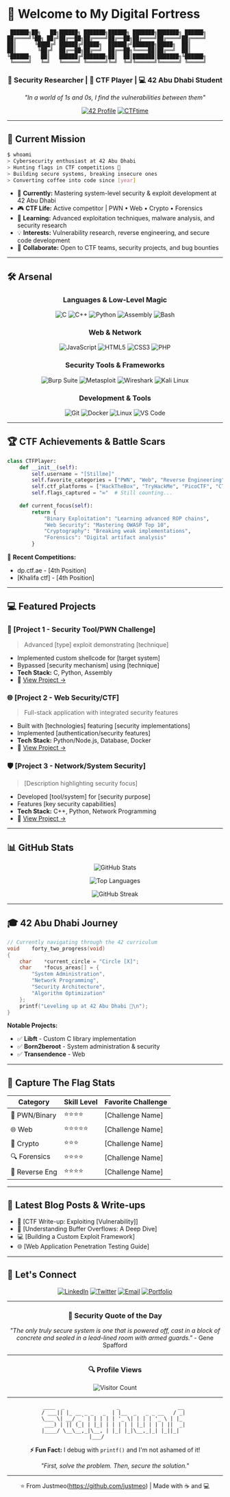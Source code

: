 # 👾 Welcome to My Digital Fortress

```ascii
 ██████╗██╗   ██╗██████╗ ███████╗██████╗ ███████╗███████╗ ██████╗
██╔════╝╚██╗ ██╔╝██╔══██╗██╔════╝██╔══██╗██╔════╝██╔════╝██╔════╝
██║      ╚████╔╝ ██████╔╝█████╗  ██████╔╝███████╗█████╗  ██║     
██║       ╚██╔╝  ██╔══██╗██╔══╝  ██╔══██╗╚════██║██╔══╝  ██║     
╚██████╗   ██║   ██████╔╝███████╗██║  ██║███████║███████╗╚██████╗
 ╚═════╝   ╚═╝   ╚═════╝ ╚══════╝╚═╝  ╚═╝╚══════╝╚══════╝ ╚═════╝
```

<div align="center">

### 🔐 Security Researcher | 🚩 CTF Player | 💻 42 Abu Dhabi Student

*"In a world of 1s and 0s, I find the vulnerabilities between them"*

[![42 Profile](https://img.shields.io/badge/42-Abu_Dhabi-000000?style=for-the-badge&logo=42&logoColor=white)](https://42abudhabi.ae)
[![CTFtime](https://img.shields.io/badge/CTFtime-Profile-orange?style=for-the-badge&logo=hack-the-box&logoColor=white)](https://ctftime.org)

</div>

---

## 🎯 Current Mission

```bash
$ whoami
> Cybersecurity enthusiast at 42 Abu Dhabi
> Hunting flags in CTF competitions 🚩
> Building secure systems, breaking insecure ones
> Converting coffee into code since [year]
```

- 🔭 **Currently:** Mastering system-level security & exploit development at 42 Abu Dhabi
- 🎮 **CTF Life:** Active competitor | PWN • Web • Crypto • Forensics
- 🌱 **Learning:** Advanced exploitation techniques, malware analysis, and security research
- 💡 **Interests:** Vulnerability research, reverse engineering, and secure code development
- 🤝 **Collaborate:** Open to CTF teams, security projects, and bug bounties

---

## 🛠️ Arsenal

<div align="center">

### Languages & Low-Level Magic
![C](https://img.shields.io/badge/C-00599C?style=for-the-badge&logo=c&logoColor=white)
![C++](https://img.shields.io/badge/C++-00599C?style=for-the-badge&logo=c%2B%2B&logoColor=white)
![Python](https://img.shields.io/badge/Python-3776AB?style=for-the-badge&logo=python&logoColor=white)
![Assembly](https://img.shields.io/badge/Assembly-654FF0?style=for-the-badge&logo=assemblyscript&logoColor=white)
![Bash](https://img.shields.io/badge/Bash-4EAA25?style=for-the-badge&logo=gnu-bash&logoColor=white)

### Web & Network
![JavaScript](https://img.shields.io/badge/JavaScript-F7DF1E?style=for-the-badge&logo=javascript&logoColor=black)
![HTML5](https://img.shields.io/badge/HTML5-E34F26?style=for-the-badge&logo=html5&logoColor=white)
![CSS3](https://img.shields.io/badge/CSS3-1572B6?style=for-the-badge&logo=css3&logoColor=white)
![PHP](https://img.shields.io/badge/PHP-777BB4?style=for-the-badge&logo=php&logoColor=white)

### Security Tools & Frameworks
![Burp Suite](https://img.shields.io/badge/Burp_Suite-FF6633?style=for-the-badge&logo=burp-suite&logoColor=white)
![Metasploit](https://img.shields.io/badge/Metasploit-2596CD?style=for-the-badge&logo=metasploit&logoColor=white)
![Wireshark](https://img.shields.io/badge/Wireshark-1679A7?style=for-the-badge&logo=wireshark&logoColor=white)
![Kali Linux](https://img.shields.io/badge/Kali_Linux-557C94?style=for-the-badge&logo=kali-linux&logoColor=white)

### Development & Tools
![Git](https://img.shields.io/badge/Git-F05032?style=for-the-badge&logo=git&logoColor=white)
![Docker](https://img.shields.io/badge/Docker-2496ED?style=for-the-badge&logo=docker&logoColor=white)
![Linux](https://img.shields.io/badge/Linux-FCC624?style=for-the-badge&logo=linux&logoColor=black)
![VS Code](https://img.shields.io/badge/VS_Code-007ACC?style=for-the-badge&logo=visual-studio-code&logoColor=white)

</div>

---

## 🏆 CTF Achievements & Battle Scars

```python
class CTFPlayer:
    def __init__(self):
        self.username = "[Stillme]"
        self.favorite_categories = ["PWN", "Web", "Reverse Engineering"]
        self.ctf_platforms = ["HackTheBox", "TryHackMe", "PicoCTF", "CTFtime"]
        self.flags_captured = "∞"  # Still counting...
        
    def current_focus(self):
        return {
            "Binary Exploitation": "Learning advanced ROP chains",
            "Web Security": "Mastering OWASP Top 10",
            "Cryptography": "Breaking weak implementations",
            "Forensics": "Digital artifact analysis"
        }
```

🚩 **Recent Competitions:**
- dp.ctf.ae - [4th Position]
- [Khalifa ctf] - [4th Position]

---

## 💻 Featured Projects

### 🔐 [Project 1 - Security Tool/PWN Challenge]
> Advanced [type] exploit demonstrating [technique]
- Implemented custom shellcode for [target system]
- Bypassed [security mechanism] using [technique]
- **Tech Stack:** C, Python, Assembly
- 🔗 [View Project →](link)

### 🌐 [Project 2 - Web Security/CTF]
> Full-stack application with integrated security features
- Built with [technologies] featuring [security implementations]
- Implemented [authentication/security features]
- **Tech Stack:** Python/Node.js, Database, Docker
- 🔗 [View Project →](link)

### 🛡️ [Project 3 - Network/System Security]
> [Description highlighting security focus]
- Developed [tool/system] for [security purpose]
- Features [key security capabilities]
- **Tech Stack:** C++, Python, Network Programming
- 🔗 [View Project →](link)

---

## 📊 GitHub Stats

<div align="center">
  
![GitHub Stats](https://github-readme-stats.vercel.app/api?username=justmeo&show_icons=true&theme=radical&hide_border=true&bg_color=0D1117&title_color=58A6FF&icon_color=1F6FEB&text_color=C9D1D9)

![Top Languages](https://github-readme-stats.vercel.app/api/top-langs/?username=YOUR_USERNAME&layout=compact&theme=radical&hide_border=true&bg_color=0D1117&title_color=58A6FF&text_color=C9D1D9)

![GitHub Streak](https://github-readme-streak-stats.herokuapp.com/?user=YOUR_USERNAME&theme=radical&hide_border=true&background=0D1117&stroke=58A6FF&ring=58A6FF&fire=FF6B6B&currStreakLabel=C9D1D9)

</div>

---

## 🎓 42 Abu Dhabi Journey

```c
// Currently navigating through the 42 curriculum
void    forty_two_progress(void)
{
    char    *current_circle = "Circle [X]";
    char    *focus_areas[] = {
        "System Administration",
        "Network Programming", 
        "Security Architecture",
        "Algorithm Optimization"
    };
    printf("Leveling up at 42 Abu Dhabi 🚀\n");
}
```

**Notable Projects:**
- ✅ **Libft** - Custom C library implementation
- ✅ **Born2beroot** - System administration & security
- ✅ **Transendence** - Web

---

## 🎯 Capture The Flag Stats

<div align="center">

| Category | Skill Level | Favorite Challenge |
|----------|-------------|-------------------|
| 🔧 PWN/Binary | ⭐⭐⭐⭐ | [Challenge Name] |
| 🌐 Web | ⭐⭐⭐⭐⭐ | [Challenge Name] |
| 🔐 Crypto | ⭐⭐⭐ | [Challenge Name] |
| 🔍 Forensics | ⭐⭐⭐⭐ | [Challenge Name] |
| 🔄 Reverse Eng | ⭐⭐⭐⭐ | [Challenge Name] |

</div>

---

## 📝 Latest Blog Posts & Write-ups

<!-- BLOG-POST-LIST:START -->
- 🚩 [CTF Write-up: Exploiting [Vulnerability]]
- 🔐 [Understanding Buffer Overflows: A Deep Dive]
- 💻 [Building a Custom Exploit Framework]
- 🌐 [Web Application Penetration Testing Guide]
<!-- BLOG-POST-LIST:END -->

---

## 🤝 Let's Connect

<div align="center">

[![LinkedIn](https://img.shields.io/badge/LinkedIn-0077B5?style=for-the-badge&logo=linkedin&logoColor=white)]([your-linkedin](https://www.linkedin.com/in/yassine-mrabeti-2ba7381ba/))
[![Twitter](https://img.shields.io/badge/Twitter-1DA1F2?style=for-the-badge&logo=twitter&logoColor=white)](your-twitter)
[![Email](https://img.shields.io/badge/Email-D14836?style=for-the-badge&logo=gmail&logoColor=white)](mailto:your.email@example.com)
[![Portfolio](https://img.shields.io/badge/Portfolio-000000?style=for-the-badge&logo=About.me&logoColor=white)](your-portfolio)

</div>

---

<div align="center">

### 💭 Security Quote of the Day

*"The only truly secure system is one that is powered off, cast in a block of concrete and sealed in a lead-lined room with armed guards."* - Gene Spafford

---

### 🔍 Profile Views

![Visitor Count](https://profile-counter.glitch.me/YOUR_USERNAME/count.svg)

---

```ascii
 ____  _                 _                   __  
/ ___|| |_ __ _ _   _  | |__  _   _ _ __   / _| 
\___ \| __/ _` | | | | | '_ \| | | | '_ \ | |_  
 ___) | || (_| | |_| | | | | | |_| | | | ||  _| 
|____/ \__\__,_|\__, | |_| |_|\__,_|_| |_||_|   
                |___/                            
```

**⚡ Fun Fact:** I debug with `printf()` and I'm not ashamed of it!

*"First, solve the problem. Then, secure the solution."*

</div>

---

<div align="center">
  
⭐️ From Justmeo(https://github.com/justmeo) | Made with ☕ and 💻

</div>
